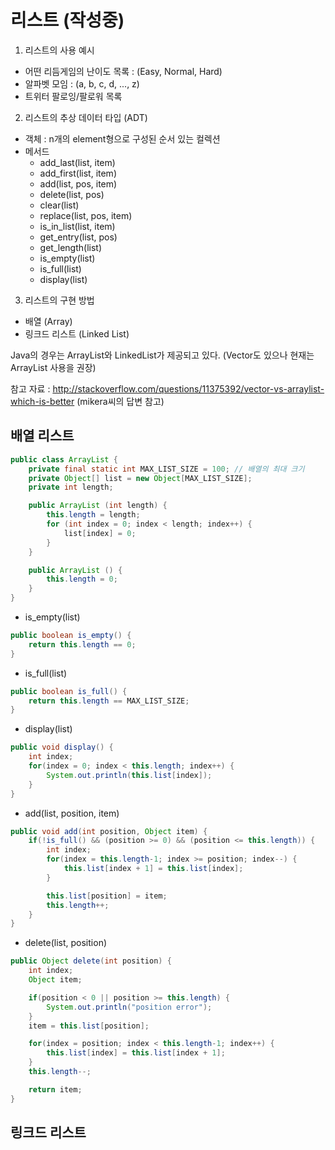 # 리스트  (작성중)

1) 리스트의 사용 예시

* 어떤 리듬게임의 난이도 목록 : (Easy, Normal, Hard)
* 알파벳 모임 : (a, b, c, d, ..., z)
* 트위터 팔로잉/팔로워 목록



2) 리스트의 추상 데이터 타입 (ADT)

* 객체 : n개의 element형으로 구성된 순서 있는 컬렉션
* 메서드
  * add_last(list, item)
  * add_first(list, item)
  * add(list, pos, item)
  * delete(list, pos)
  * clear(list)
  * replace(list, pos, item)
  * is_in_list(list, item)
  * get_entry(list, pos)
  * get_length(list)
  * is_empty(list)
  * is_full(list)
  * display(list)



3) 리스트의 구현 방법

* 배열 (Array)
* 링크드 리스트 (Linked List)

Java의 경우는 ArrayList와 LinkedList가 제공되고 있다. (Vector도 있으나 현재는 ArrayList 사용을 권장)

참고 자료 : http://stackoverflow.com/questions/11375392/vector-vs-arraylist-which-is-better (mikera씨의 답변 참고)



## 배열 리스트

```java
public class ArrayList {
    private final static int MAX_LIST_SIZE = 100; // 배열의 최대 크기
    private Object[] list = new Object[MAX_LIST_SIZE];
    private int length;

    public ArrayList (int length) {
        this.length = length;
        for (int index = 0; index < length; index++) {
            list[index] = 0;
        }
    }

    public ArrayList () {
        this.length = 0;
    }
}
```



* is_empty(list)

```java
public boolean is_empty() {
    return this.length == 0;
}
```



* is_full(list)

```java
public boolean is_full() {
    return this.length == MAX_LIST_SIZE;
}
```



* display(list)

```java
public void display() {
	int index;
	for(index = 0; index < this.length; index++) {
		System.out.println(this.list[index]);
	}
}
```



* add(list, position, item)

```java
public void add(int position, Object item) {
    if(!is_full() && (position >= 0) && (position <= this.length)) {
    	int index;
    	for(index = this.length-1; index >= position; index--) {
      		this.list[index + 1] = this.list[index];
    	}

    	this.list[position] = item;
    	this.length++;
    }
}
```



* delete(list, position)

```java
public Object delete(int position) {
    int index;
    Object item;

    if(position < 0 || position >= this.length) {
    	System.out.println("position error");
    }
    item = this.list[position];

    for(index = position; index < this.length-1; index++) {
    	this.list[index] = this.list[index + 1];
    }
    this.length--;

    return item;
}
```



## 링크드 리스트

